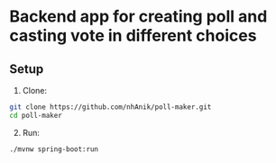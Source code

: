 # Backend app for creating poll and casting vote in different choices

## Setup

1. Clone:
```bash
git clone https://github.com/nhAnik/poll-maker.git
cd poll-maker
```
2. Run:
```bash
./mvnw spring-boot:run
```
